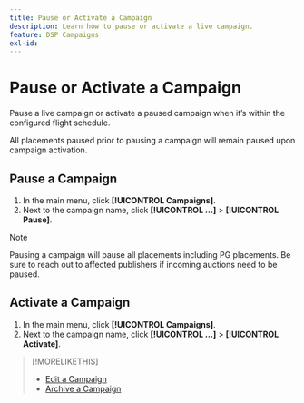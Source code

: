 ```yaml
---
title: Pause or Activate a Campaign
description: Learn how to pause or activate a live campaign.
feature: DSP Campaigns
exl-id: 
---
```

# Pause or Activate a Campaign

Pause a live campaign or activate a paused campaign when it’s within the configured flight schedule. 

All placements paused prior to pausing a campaign will remain paused upon campaign activation. 

## Pause a Campaign

1. In the main menu, click **[!UICONTROL Campaigns]**.
1. Next to the campaign name, click  **[!UICONTROL ...]** > **[!UICONTROL Pause]**.

>[!NOTE]
>
>Pausing a campaign will pause all placements including PG placements. Be sure to reach out to affected publishers if incoming auctions need to be paused.

## Activate a Campaign

1. In the main menu, click **[!UICONTROL Campaigns]**.
1. Next to the campaign name, click  **[!UICONTROL ...]** > **[!UICONTROL Activate]**.

>[!MORELIKETHIS]
>
>* [Edit a Campaign](campaign-edit.md)
>* [Archive a Campaign](campaign-archive-unarchive.md)
